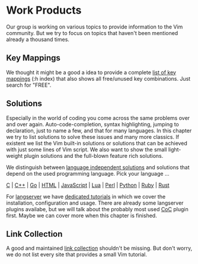# Work Products
Our group is working on various topics to provide information to the Vim community. But we try to focus on topics that
haven't been mentioned already a thousand times.

## Key Mappings
We thought it might be a good a idea to provide a complete [list of key mappings](keymappings/keymappings.md) (:h index)
that also shows all free/unused key combinations. Just search for "FREE".

## Solutions
Especially in the world of coding you come across the same problems over and over again. Auto-code-completion, syntax
highlighting, jumping to declaration, just to name a few, and that for many languages. In this chapter we try to list
solutions to solve these issues and many more classics. If existent we list the Vim built-in solutions or solutions that
can be achieved with just some lines of Vim script. We also want to show the small light-weight plugin solutions and the
full-blown feature rich solutions.

We distinguish between [language independent solutions](solutions/language_independent/language_independent.md) and
solutions that depend on the used programming language. Pick your language ...

[C](solutions/language_dependent/c/c.md) | [C++](solutions/language_dependent/c++/c++.md) |
[Go](solutions/language_dependent/go/go.md) | [HTML](solutions/language_dependent/html/html.md) |
[JavaScript](solutions/language_dependent/javascript/javascript.md) | [Lua](solutions/language_dependent/lua/lua.md) |
[Perl](solutions/language_dependent/perl/perl.md) | [Python](solutions/language_dependent/python/python.md) |
[Ruby](solutions/language_dependent/ruby/ruby.md) | [Rust](solutions/language_dependent/rust/rust.md)

<!-- ... or help us to add more language specific solutions. Here is the [template file](solutions/_template.md). -->

For [langserver](https://langserver.org) we have [dedicated tutorials](solutions/language_dependent/_langserver/langserver.md)
in which we cover the installation, configuration and usage. There are already some langserver plugins availabe,
but we will talk about the probably most used [CoC](solutions/language_dependent/_langserver/coc/coc.md) plugin first.
Maybe we can cover more when this chapter is finished.

## Link Collection
A good and maintained [link collection](linkcollection/linkcollection.md) shouldn't be missing. But don't worry, we do
not list every site that provides a small Vim tutorial.

